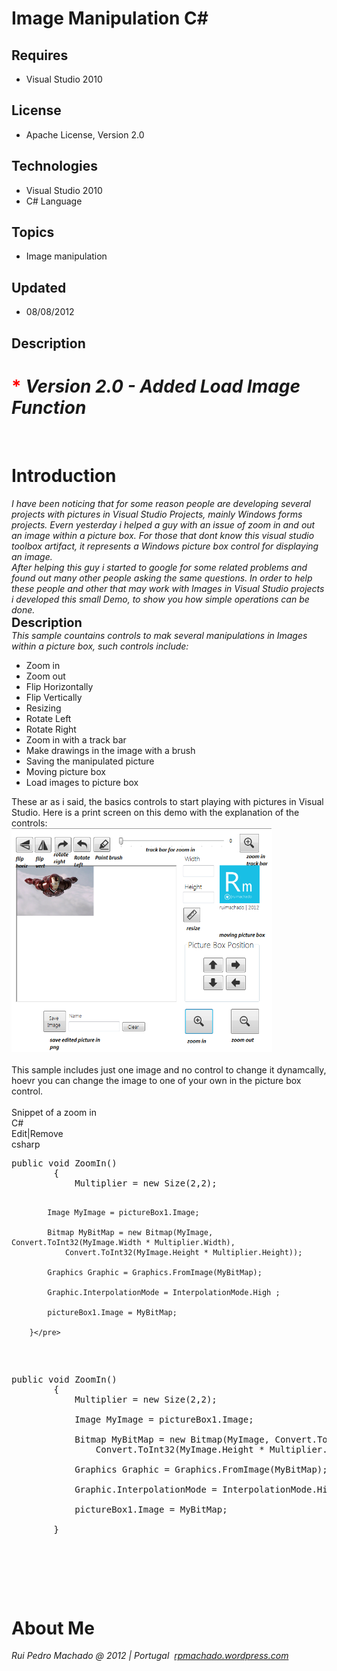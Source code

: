 # Image Manipulation C#
## Requires
- Visual Studio 2010
## License
- Apache License, Version 2.0
## Technologies
- Visual Studio 2010
- C# Language
## Topics
- Image manipulation
## Updated
- 08/08/2012
## Description

<h1><span style="color:#ff0000">*</span> <em>Version 2.0 - Added Load Image Function</em></h1>
<p>&nbsp;</p>
<h1>Introduction</h1>
<div><em>I have been noticing that for some reason people are developing several projects with pictures in Visual Studio Projects, mainly Windows forms projects. Evern yesterday i helped a guy with an issue of zoom in and out an image within a picture box.
 For those that dont know this visual studio toolbox artifact, it represents a Windows picture box control for displaying an image.
</em></div>
<div><em>After helping this guy i started to google for some related problems and found out many other people asking the same questions. In order to help these people and other that may work with Images in Visual Studio projects i developed this small Demo,
 to show you how simple operations can be done.</em></div>
<div><span style="font-size:20px; font-weight:bold">Description</span></div>
<div><em>This sample countains controls to mak several manipulations in Images within a picture box, such controls include:</em></div>
<ul>
<li>Zoom in </li><li>Zoom out </li><li>Flip Horizontally </li><li>Flip Vertically </li><li>Resizing </li><li>Rotate Left </li><li>Rotate Right </li><li>Zoom in with a track bar </li><li>Make drawings in the image with a brush </li><li>Saving the manipulated picture </li><li>Moving picture box </li><li>Load images to picture box </li></ul>
<div>These ar as i said, the basics controls to start playing with pictures in Visual Studio. Here is a print screen on this demo with the explanation of the controls:</div>
<div><img id="63232" src="63232-picturedemoprint.png" alt="" width="417" height="358"></div>
<div>&nbsp;</div>
<div>This sample includes just one image and no control to change it dynamcally, hoevr you can change the image to one of your own in the picture box control.</div>
<div>&nbsp;</div>
<div>Snippet of a zoom in&nbsp;</div>
<div>
<div class="scriptcode">
<div class="pluginEditHolder" pluginCommand="mceScriptCode">
<div class="title"><span>C#</span></div>
<div class="pluginLinkHolder"><span class="pluginEditHolderLink">Edit</span>|<span class="pluginRemoveHolderLink">Remove</span></div>
<span class="hidden">csharp</span>
<pre class="hidden">public void ZoomIn()
        {
            Multiplier = new Size(2,2);

            Image MyImage = pictureBox1.Image;

            Bitmap MyBitMap = new Bitmap(MyImage, Convert.ToInt32(MyImage.Width * Multiplier.Width),
                Convert.ToInt32(MyImage.Height * Multiplier.Height));

            Graphics Graphic = Graphics.FromImage(MyBitMap);

            Graphic.InterpolationMode = InterpolationMode.High ;

            pictureBox1.Image = MyBitMap;

        }</pre>
<div class="preview">
<pre class="csharp"><span class="cs__keyword">public</span>&nbsp;<span class="cs__keyword">void</span>&nbsp;ZoomIn()&nbsp;
&nbsp;&nbsp;&nbsp;&nbsp;&nbsp;&nbsp;&nbsp;&nbsp;{&nbsp;
&nbsp;&nbsp;&nbsp;&nbsp;&nbsp;&nbsp;&nbsp;&nbsp;&nbsp;&nbsp;&nbsp;&nbsp;Multiplier&nbsp;=&nbsp;<span class="cs__keyword">new</span>&nbsp;Size(<span class="cs__number">2</span>,<span class="cs__number">2</span>);&nbsp;
&nbsp;
&nbsp;&nbsp;&nbsp;&nbsp;&nbsp;&nbsp;&nbsp;&nbsp;&nbsp;&nbsp;&nbsp;&nbsp;Image&nbsp;MyImage&nbsp;=&nbsp;pictureBox1.Image;&nbsp;
&nbsp;
&nbsp;&nbsp;&nbsp;&nbsp;&nbsp;&nbsp;&nbsp;&nbsp;&nbsp;&nbsp;&nbsp;&nbsp;Bitmap&nbsp;MyBitMap&nbsp;=&nbsp;<span class="cs__keyword">new</span>&nbsp;Bitmap(MyImage,&nbsp;Convert.ToInt32(MyImage.Width&nbsp;*&nbsp;Multiplier.Width),&nbsp;
&nbsp;&nbsp;&nbsp;&nbsp;&nbsp;&nbsp;&nbsp;&nbsp;&nbsp;&nbsp;&nbsp;&nbsp;&nbsp;&nbsp;&nbsp;&nbsp;Convert.ToInt32(MyImage.Height&nbsp;*&nbsp;Multiplier.Height));&nbsp;
&nbsp;
&nbsp;&nbsp;&nbsp;&nbsp;&nbsp;&nbsp;&nbsp;&nbsp;&nbsp;&nbsp;&nbsp;&nbsp;Graphics&nbsp;Graphic&nbsp;=&nbsp;Graphics.FromImage(MyBitMap);&nbsp;
&nbsp;
&nbsp;&nbsp;&nbsp;&nbsp;&nbsp;&nbsp;&nbsp;&nbsp;&nbsp;&nbsp;&nbsp;&nbsp;Graphic.InterpolationMode&nbsp;=&nbsp;InterpolationMode.High&nbsp;;&nbsp;
&nbsp;
&nbsp;&nbsp;&nbsp;&nbsp;&nbsp;&nbsp;&nbsp;&nbsp;&nbsp;&nbsp;&nbsp;&nbsp;pictureBox1.Image&nbsp;=&nbsp;MyBitMap;&nbsp;
&nbsp;
&nbsp;&nbsp;&nbsp;&nbsp;&nbsp;&nbsp;&nbsp;&nbsp;}</pre>
</div>
</div>
</div>
<div class="endscriptcode">&nbsp;</div>
</div>
<div>&nbsp;</div>
<h1>About Me</h1>
<div><em>Rui Pedro Machado @ 2012 | Portugal&nbsp; <a href="mailto:ruimachado@wordpess.com">
rpmachado.wordpress.com</a></em></div>
<p>&nbsp;</p>
<p>&nbsp;</p>
